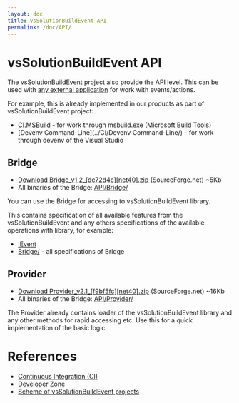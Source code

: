 ```yaml
---
layout: doc
title: vsSolutionBuildEvent API
permalink: /doc/API/
---
```

# vsSolutionBuildEvent API

The vsSolutionBuildEvent project also provide the API level. This can be used with [any external application](../Scheme/) for work with events/actions.

For example, this is already implemented in our products as part of vsSolutionBuildEvent project:

* [CI.MSBuild](../CI/CI.MSBuild/) - for work through msbuild.exe (Microsoft Build Tools)
* [Devenv Command-Line](../CI/Devenv Command-Line/) - for work through devenv of the Visual Studio

## Bridge

* [Download Bridge_v1.2_[dc72d4c][net40].zip](http://sourceforge.net/projects/vssbe/files/API/Bridge/Bridge_v1.2_%5Bdc72d4c%5D%5Bnet40%5D.zip/download) (SourceForge.net) ~5Kb
* All binaries of the Bridge: [API/Bridge/](https://sourceforge.net/projects/vssbe/files/API/Bridge/)

You can use the Bridge for accessing to vsSolutionBuildEvent library.

This contains specification of all available features from the vsSolutionBuildEvent and any others specifications of the available operations with library, for example:

* [IEvent](https://bitbucket.org/3F/vssolutionbuildevent/src/master/Bridge/IEvent.cs)
* [Bridge/](https://bitbucket.org/3F/vssolutionbuildevent/src/master/Bridge/) - all specifications of Bridge


## Provider

* [Download Provider_v2.1_[f9bf5fc][net40].zip](http://sourceforge.net/projects/vssbe/files/API/Provider/Provider_v2.1_%5Bf9bf5fc%5D%5Bnet40%5D.zip/download) (SourceForge.net) ~16Kb
* All binaries of the Bridge: [API/Provider/](https://sourceforge.net/projects/vssbe/files/API/Provider/)

The Provider already contains loader of the vsSolutionBuildEvent library and any other methods for rapid accessing etc. Use this for a quick implementation of the basic logic.


# References

* [Continuous Integration (CI)](../CI/)
* [Developer Zone](../Dev/)
* [Scheme of vsSolutionBuildEvent projects](../Scheme/)